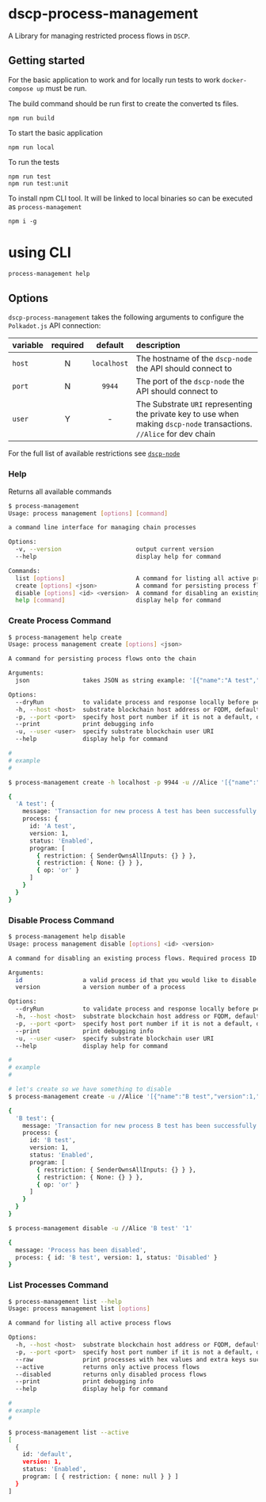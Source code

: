 # dscp-process-management

A Library for managing restricted process flows in `DSCP`.

## Getting started

For the basic application to work and for locally run tests to work `docker-compose up` must be run.

The build command should be run first to create the converted ts files.

```shell
npm run build
```

To start the basic application

```shell
npm run local
```

To run the tests

```shell
npm run test
npm run test:unit
```

To install npm CLI tool. It will be linked to local binaries so can be executed as `process-management`

```shell
npm i -g
```

# using CLI

```sh
process-management help
```

## Options

`dscp-process-management` takes the following arguments to configure the `Polkadot.js` API connection:

| variable | required |   default   | description                                                                                                           |
| :------- | :------: | :---------: | :-------------------------------------------------------------------------------------------------------------------- |
| `host`   |    N     | `localhost` | The hostname of the `dscp-node` the API should connect to                                                             |
| `port`   |    N     |   `9944`    | The port of the `dscp-node` the API should connect to                                                                 |
| `user`   |    Y     |      -      | The Substrate `URI` representing the private key to use when making `dscp-node` transactions. `//Alice` for dev chain |

For the full list of available restrictions see [`dscp-node`](https://github.com/digicatapult/dscp-node/blob/main/pallets/process-validation/src/restrictions.rs)

### Help

Returns all available commands

```sh
$ process-management
Usage: process management [options] [command]

a command line interface for managing chain processes

Options:
  -v, --version                     output current version
  --help                            display help for command

Commands:
  list [options]                    A command for listing all active process flows
  create [options] <json>           A command for persisting process flows onto the chain
  disable [options] <id> <version>  A command for disabling an existing process flows. Required process ID and version
  help [command]                    display help for command
```

### Create Process Command

```sh
$ process-management help create
Usage: process management create [options] <json>

A command for persisting process flows onto the chain

Arguments:
  json               takes JSON as string example: '[{"name":"A test","version":1,"program":[{"restriction":{"SenderOwnsAllInputs":{}}},{"restriction":{"None":{}}},{"op":"or"}]}]'

Options:
  --dryRun           to validate process and response locally before persisting on the chain, default - false
  -h, --host <host>  substrate blockchain host address or FQDM, default - "localhost" (default: "localhost")
  -p, --port <port>  specify host port number if it is not a default, default - 9944 (default: "9944")
  --print            print debugging info
  -u, --user <user>  specify substrate blockchain user URI
  --help             display help for command

#
# example
#

$ process-management create -h localhost -p 9944 -u //Alice '[{"name":"A test","version":1,"program":[{"restriction":{"SenderOwnsAllInputs":{}}},{"restriction":{"None":{}}},{"op":"or"}]}]'

{
  'A test': {
    message: 'Transaction for new process A test has been successfully submitted',
    process: {
      id: 'A test',
      version: 1,
      status: 'Enabled',
      program: [
        { restriction: { SenderOwnsAllInputs: {} } },
        { restriction: { None: {} } },
        { op: 'or' }
      ]
    }
  }
}
```

### Disable Process Command

```sh
$ process-management help disable
Usage: process management disable [options] <id> <version>

A command for disabling an existing process flows. Required process ID and version

Arguments:
  id                 a valid process id that you would like to disable
  version            a version number of a process

Options:
  --dryRun           to validate process and response locally before persisting on the chain, default - false
  -h, --host <host>  substrate blockchain host address or FQDM, default - "localhost" (default: "localhost")
  -p, --port <port>  specify host port number if it is not a default, default - 9944 (default: "9944")
  --print            print debugging info
  -u, --user <user>  specify substrate blockchain user URI
  --help             display help for command

#
# example
#

# let's create so we have something to disable
$ process-management create -u //Alice '[{"name":"B test","version":1,"program":[{"restriction":{"SenderOwnsAllInputs":{}}},{"restriction":{"None":{}}},{"op":"or"}]}]'

{
  'B test': {
    message: 'Transaction for new process B test has been successfully submitted',
    process: {
      id: 'B test',
      version: 1,
      status: 'Enabled',
      program: [
        { restriction: { SenderOwnsAllInputs: {} } },
        { restriction: { None: {} } },
        { op: 'or' }
      ]
    }
  }
}

$ process-management disable -u //Alice 'B test' '1'

{
  message: 'Process has been disabled',
  process: { id: 'B test', version: 1, status: 'Disabled' }
}
```

### List Processes Command

```sh
$ process-management list --help
Usage: process management list [options]

A command for listing all active process flows

Options:
  -h, --host <host>  substrate blockchain host address or FQDM, default - "localhost" (default: "localhost")
  -p, --port <port>  specify host port number if it is not a default, default - 9944 (default: "9944")
  --raw              print processes with hex values and extra keys such as "createdAtHash"
  --active           returns only active process flows
  --disabled         returns only disabled process flows
  --print            print debugging info
  --help             display help for command

#
# example
#

$ process-management list --active
[
  {
    id: 'default',
    version: 1,
    status: 'Enabled',
    program: [ { restriction: { none: null } } ]
  }
]
```
